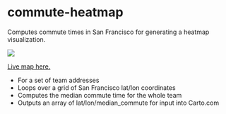 # commute-heatmap
Computes commute times in San Francisco for generating a heatmap visualization.

![](https://cloudup.com/ic33c_w_N-v+)

[Live map here.](https://reinpk.carto.com/viz/ae61f720-b157-11e6-919c-0ecd1babdde5/public_map)

* For a set of team addresses
* Loops over a grid of San Francisco lat/lon coordinates
* Computes the median commute time for the whole team
* Outputs an array of lat/lon/median_commute for input into Carto.com
